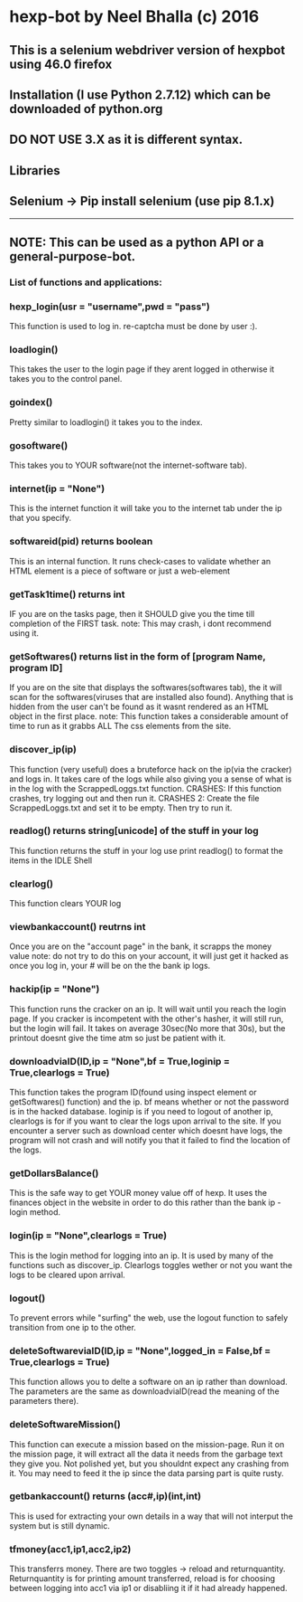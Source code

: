 # hexp-bot by Neel Bhalla (c) 2016
## This is a selenium webdriver version of hexpbot using 46.0 firefox
## Installation (I use Python 2.7.12) which can be downloaded of python.org
## DO NOT USE 3.X as it is different syntax.
## Libraries
## Selenium -> Pip install selenium (use pip 8.1.x)
---------------------------------------------------------------------
## NOTE: This can be used as a python API or a general-purpose-bot.

### List of functions and applications:

### hexp_login(usr = "username",pwd = "pass")
This function is used to log in. re-captcha must be done by user :).

### loadlogin()
This takes the user to the login page if they arent logged in
otherwise it takes you to the control panel.

### goindex()
Pretty similar to loadlogin() it takes you to the index.

### gosoftware()
This takes you to YOUR software(not the internet-software tab).

### internet(ip = "None")
This is the internet function it will take you to the internet tab under the ip that you specify.

### softwareid(pid) returns boolean
This is an internal function.  It runs check-cases to validate whether an HTML element is a piece of software or just a web-element

### getTask1time() returns int
IF you are on the tasks page, then it SHOULD give you the time till completion of the FIRST task.
note: This may crash, i dont recommend using it.

### getSoftwares() returns list in the form of [program Name, program ID]
If you are on the site that displays the softwares(softwares tab), the it will scan for the softwares(viruses that are installed also found).  Anything that is hidden from the user can't be found as it wasnt rendered as an HTML object in the first place.
note: This function takes a considerable amount of time to run as it grabbs ALL The css elements from the site.

### discover_ip(ip)
This function (very useful) does a bruteforce hack on the ip(via the cracker) and logs in.  It takes care of the logs while also giving you a sense of what is in the log with the ScrappedLoggs.txt function.
CRASHES: If this function crashes, try logging out and then run it.
CRASHES 2: Create the file ScrappedLoggs.txt and set it to be empty.  Then try to run it.

### readlog() returns string[unicode] of the stuff in your log
This function returns the stuff in your log use print readlog() to format the items in the IDLE Shell

### clearlog()
This function clears YOUR log

### viewbankaccount() reutrns int
Once you are on the "account page" in the bank, it scrapps the money value
note: do not try to do this on your account, it will just get it hacked as once you log in, your # will be on the the bank ip logs.

### hackip(ip = "None")
This function runs the cracker on an ip. It will wait until you reach the login page.
If you cracker is incompetent with the other's hasher, it will still run, but the login will fail.
It takes on average 30sec(No more that 30s), but the printout doesnt give the time atm so just be patient with it.

### downloadviaID(ID,ip = "None",bf = True,loginip = True,clearlogs = True)
This function takes the program ID(found using inspect element or getSoftwares() function) and the ip.  bf means whether or not the password is in the hacked database. loginip is if you need to logout of another ip, clearlogs is for if you want to clear the logs upon arrival to the site.  If you encounter a server such as download center which doesnt have logs, the program will not crash and will notify you that it failed to find the location of the logs.

### getDollarsBalance()
This is the safe way to get YOUR money value off of hexp. It uses the finances object in the website in order to do this rather than the bank ip - login method.

### login(ip = "None",clearlogs = True)
This is the login method for logging into an ip.  It is used by many of the functions such as discover_ip. Clearlogs toggles wether or not you want the logs to be cleared upon arrival.

### logout()
To prevent errors while "surfing" the web, use the logout function to safely transition from one ip to the other.

### deleteSoftwareviaID(ID,ip = "None",logged_in = False,bf = True,clearlogs = True)
This function allows you to delte a software on an ip rather than download. The parameters are the same as downloadviaID(read the meaning of the parameters there).

### deleteSoftwareMission() 
This function can execute a mission based on the mission-page.  Run it on the mission page, it will extract all the data it needs from the garbage text they give you. Not polished yet, but you shouldnt expect any crashing from it.  You may need to feed it the ip since the data parsing part is quite rusty.

### getbankaccount() returns (acc#,ip)(int,int)
This is used for extracting your own details in a way that will not interput the system but is still dynamic.

### tfmoney(acc1,ip1,acc2,ip2)
This transferrs money.  There are two toggles -> reload and returnquantity.  Returnquantity is for printing amount transferred, reload is for choosing between logging into acc1 via ip1 or disabliing it if it had already happened.
